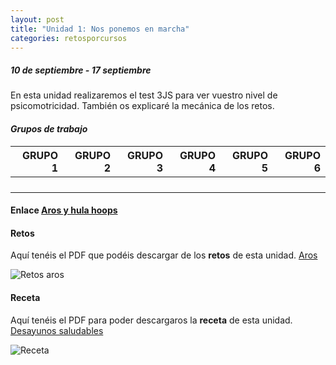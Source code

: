 ```yaml
---
layout: post
title: "Unidad 1: Nos ponemos en marcha"
categories: retosporcursos
---
```


##### *10 de septiembre - 17 septiembre*

En esta unidad realizaremos el test 3JS para ver vuestro nivel de psicomotricidad. También os explicaré la mecánica de los retos.

#### *Grupos de trabajo*

|**GRUPO 1**|**GRUPO 2**|**GRUPO 3**|**GRUPO 4**|**GRUPO 5**|**GRUPO 6**|
|-----:|-----:|-----:|-----:|-----:|----:|
|      |      |      |      |      |     |
|      |      |      |      |      |     |
|      |      |      |      |      |     |
|      |      |      |      |      |     |


#### **Enlace** [Aros y hula hoops](https://danieledufis.github.io/comba/aros-hulahoops)

#### **Retos** 

Aquí tenéis el PDF que podéis descargar de los **retos** de esta unidad.
[Aros](https://danieledufis.github.io/pdfs/Aros-retos-4.pdf)

![Retos aros](https://danieledufis.github.io/images_text/Aros-retos-4_page-0001.jpg)

#### **Receta** 

Aquí tenéis el PDF para poder descargaros la **receta** de esta unidad.
[Desayunos saludables](https://danieledufis.github.io/pdfs/Receta-DESAYUNOS%20SALUDABLES.pdf)

![Receta](https://danieledufis.github.io/images_text/Receta-Arroz%20con%20Verduras%2C%20Pollo%20y%20Especias_page-0001.jpg)

[Aros]:../../pdfs/Aros-retos-4.pdf
[Desayunos saludables]:../../pdfs/Receta-DESAYUNOS%20SALUDABLES.pdf
